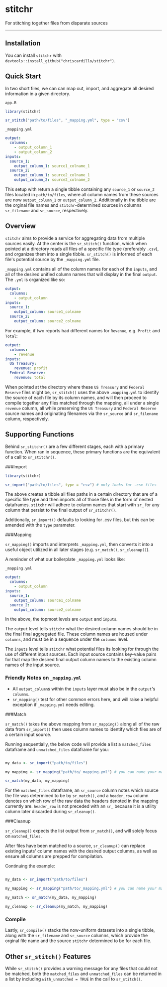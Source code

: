 # stitchr
For stitching together files from disparate sources

-----

## Installation

You can install `stitchr` with `devtools::install_github("chriscardillo/stitchr")`.


## Quick Start

In two short files, we can can map out, import, and aggregate all desired information in a given directory.

`app.R`
```r
library(stitchr)

sr_stitch("path/to/files", "_mapping.yml", type = "csv")
```

`_mapping.yml`
```yml
output:
  columns:
    - output_column_1
    - output_column_2
inputs:
  source_1:
    output_column_1: source1_colname_1
  source_2:
    output_column_1: source2_colname_1
    output_column_2: source2_colname_2
```

This setup with return a single tibble containing any `source_1` or `source_2` files located in `path/to/files`, where all column names from these sources are now `output_column_1` or `output_column_2`. Additionally in the tibble are the orginal file names and `stitchr`-determined sources in columns `sr_filename` and `sr_source`, respectively.

## Overview

`stitchr` aims to provide a service for aggregating data from multiple sources easily. At the center is the `sr_stitch()` function, which when pointed at a directory reads all files of a specific file type (preferably `.csv`), and organizes them into a single tibble. `sr_stitch()` is informed of each file's potential source by the `_mapping.yml` file. 

`_mapping.yml` contains all of the column names for each of the `inputs`, and all of the desired unified column names that will display in the final `output`. The `.yml` is organized like so:


```yml
output:
  columns:
    - output_column
inputs:
  source_1:
    output_column: source1_colname
  source_2:
    output_column: source2_colname
```

For example, if two reports had different names for `Revenue`, e.g. `Profit` and `Total`:

```yml
output:
  columns:
    - revenue
inputs:
  US Treasury:
    revenue: profit
  Federal Reserve:
    revenue: total
```

When pointed at the directory where these `US Treasury` and `Federal Reserve` files might be, `sr_stitch()` uses the above `.mapping.yml` to identify the source of each file by its column names, and will then proceed to compile together any files matched through the mapping, all under a single `revenue` column, all while preserving the `US Treasury` and `Federal Reserve` source names and originating filenames via the `sr_source` and `sr_filename` column, respectively.

## Supporting Functions

Behind `sr_stitchr()` are a few different stages, each with a primary function. When ran in sequence, these primary functions are the equivalent of a call to `sr_stitchr()`.

###Import

```r
library(stitchr)

sr_import("path/to/files", type = "csv") # only looks for .csv files
```

The above creates a tibble all files paths in a certain directory that are of a specific file type and then imports all of those files in the form of nested dataframes. `stitchr` will adhere to column names that start with `sr_` for any column that persist to the final output of `sr_stitchr()`.

Additionally, `sr_import()` defaults to looking for .csv files, but this can be amended with the `type` parameter.

###Mapping

`sr_mapping()` imports and interprets `_mapping.yml`, then converts it into a useful object utilized in all later stages (e.g. `sr_match()`, `sr_cleanup()`).

A reminder of what our boilerplate `_mapping.yml` looks like:

`_mapping.yml`
```yml
output:
  columns:
    - output_column
inputs:
  source_1:
    output_column: source1_colname
  source_2:
    output_column: source2_colname
```

In the above, the topmost levels are `output` and `inputs`.

The `output` level tells `stitchr` what the desired column names should be in the final final aggregated file. These column names are housed under `columns`, and must be in a sequence under the `columns` level.

The `inputs` level tells `stitchr` what potential files its looking for through the use of different input sources. Each input source contains key-value pairs for that map the desired final output column names to the existing column names of the input source.

### Friendly Notes on `_mapping.yml`

- All `output_column`s within the `inputs` layer must also be in the `output`'s `columns`.
- `sr_mapping()` test for other common errors here, and will raise a helpful exception if `_mapping.yml` needs editing.

###Match

`sr_match()` takes the above mapping from `sr_mapping()` along all of the raw data from `sr_import()` then uses column names to identify which files are of a certain input source.

Running sequentially, the below code will provide a list a `matched_files` dataframe and `unmatched_files` dataframe for you:

```r

my_data <- sr_import("path/to/files")

my_mapping <- sr_mapping("path/to/_mapping.yml") # you can name your mapping whatever you want

sr_match(my_data, my_mapping)

```

For the `matched_files` dataframe, an `sr_source` column notes which source the file was determined to be by `sr_match()`, and a `header_row` column denotes on which row of the raw data the headers denoted in the mapping currently are. `header_row` is not preceded with an `sr_` because it is a utility column later discarded during `sr_cleanup()`.

###Cleanup

`sr_cleanup()` expects the list output from `sr_match()`, and will solely focus on `matched_files`.

After files have been matched to a source, `sr_cleanup()` can replace existing inputs' column names with the desired output columns, as well as ensure all columns are prepped for compilation.

Continuing the example:

```r

my_data <- sr_import("path/to/files")

my_mapping <- sr_mapping("path/to/_mapping.yml") # you can name your mapping whatever you want

my_match <- sr_match(my_data, my_mapping)

my_cleanup <- sr_cleanup(my_match, my_mapping)

```

### Compile

Lastly, `sr_compile()` stacks the now-uniform datasets into a single tibble, along with the `sr_filename` and `sr_source` columns, which provide the orginal file name and the source `stitchr` determined to be for each file.

## Other `sr_stitch()` Features

While `sr_stitch()` provides a warning message for any files that could not be matched, both the `matched_files` and `unmatched_files` can be returned in a list by including `with_unmatched = TRUE` in the call to `sr_stitch()`.
